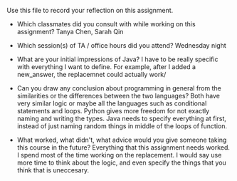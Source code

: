 Use this file to record your reflection on this assignment.

- Which classmates did you consult with while working on this assignment?
Tanya Chen, Sarah Qin

- Which session(s) of TA / office hours did you attend?
Wednesday night

- What are your initial impressions of Java? 
I have to be really specific with everything I want to define. For example, after I added a new_answer, the replacemnet could actually work/ 

- Can you draw any conclusion about programming in general from the similarities or the differences between the two languages? 
Both have very similar logic or maybe all the languages such as conditional statements and loops. 
Python gives more freedom for not exactly naming and writing the types. Java needs to specify everything at first, instead of just naming random things in middle of the loops of function. 

- What worked, what didn't, what advice would you give someone taking this course in the future?
Everything that this assignment needs worked. I spend most of the time working on the replacement. I would say use more time to think about the logic, and even specify the things that you think that is uneccesary. 

